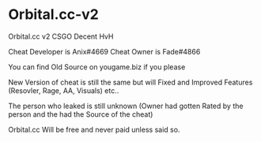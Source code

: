 # Orbital.cc-v2
Orbital.cc v2 CSGO Decent HvH


  Cheat Developer is Anix#4669
  Cheat Owner is Fade#4866

You can find Old Source on yougame.biz if you please



New Version of cheat is still the same but will Fixed and Improved Features (Resovler, Rage, AA, Visuals) etc..


The person who leaked is still unknown (Owner had gotten Rated by the person and the had the Source of the cheat)

Orbital.cc Will be free and never paid unless said so.
